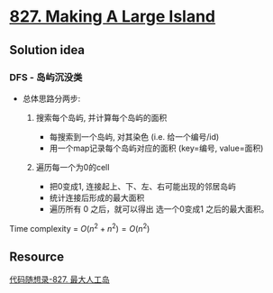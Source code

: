 # [827. Making A Large Island](https://leetcode.com/problems/making-a-large-island/)

## Solution idea

### DFS - 岛屿沉没类

* 总体思路分两步:
    1. 搜索每个岛屿, 并计算每个岛屿的面积
        * 每搜索到一个岛屿, 对其染色 (i.e. 给一个编号/id)
        * 用一个map记录每个岛屿对应的面积 (key=编号, value=面积)

    2. 遍历每一个为0的cell
        * 把0变成1, 连接起上、下、左、右可能出现的邻居岛屿
        * 统计连接后形成的最大面积
        * 遍历所有 0 之后，就可以得出 选一个0变成1 之后的最大面积。

Time complexity = $O(n^2 + n^2) = O(n^2)$

## Resource
[代码随想录-827. 最大人工岛](https://github.com/youngyangyang04/leetcode-master/blob/master/problems/0827.%E6%9C%80%E5%A4%A7%E4%BA%BA%E5%B7%A5%E5%B2%9B.md)